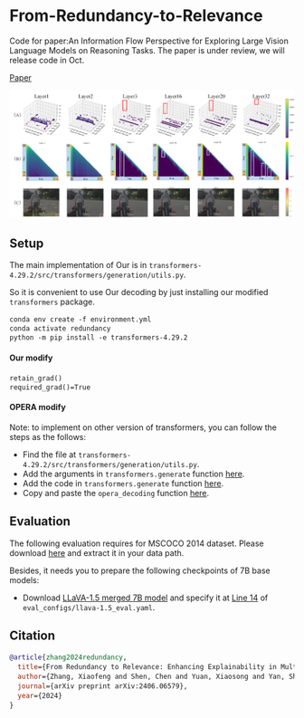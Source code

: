 # From-Redundancy-to-Relevance
Code for paper:An Information Flow Perspective for Exploring Large Vision Language Models on Reasoning Tasks.
The paper is under review, we will release code in Oct.

[Paper](https://arxiv.org/abs/2406.06579)

![image](https://github.com/zhangbaijin/Massive-activations-VLMs/blob/main/massive.png)


## Setup

The main implementation of Our is in `transformers-4.29.2/src/transformers/generation/utils.py`.

So it is convenient to use Our decoding by just installing our modified `transformers` package.
```
conda env create -f environment.yml
conda activate redundancy
python -m pip install -e transformers-4.29.2
```
#### Our modify
```
retain_grad()
required_grad()=True 
```


#### OPERA modify
 Note: to implement on other version of transformers, you can follow the steps as the follows:
- Find the file at `transformers-4.29.2/src/transformers/generation/utils.py`.
- Add the arguments in `transformers.generate` function [here](https://github.com/shikiw/OPERA/blob/aa968c7501f4d3d8362f4b3bcab855024f4da5f6/transformers-4.29.2/src/transformers/generation/utils.py#L1156-L1162).
- Add the code in `transformers.generate` function [here](https://github.com/shikiw/OPERA/blob/aa968c7501f4d3d8362f4b3bcab855024f4da5f6/transformers-4.29.2/src/transformers/generation/utils.py#L1619-L1665).
- Copy and paste the `opera_decoding` function [here](https://github.com/shikiw/OPERA/blob/aa968c7501f4d3d8362f4b3bcab855024f4da5f6/transformers-4.29.2/src/transformers/generation/utils.py#L3116-L3674).

## Evaluation

The following evaluation requires for MSCOCO 2014 dataset. Please download [here](https://cocodataset.org/#home) and extract it in your data path.

Besides, it needs you to prepare the following checkpoints of 7B base models:

- Download [LLaVA-1.5 merged 7B model](https://huggingface.co/liuhaotian/llava-v1.5-7b) and specify it at [Line 14](https://github.com/shikiw/OPERA/blob/bf18aa9c409f28b31168b0f71ebf8457ae8063d5/eval_configs/llava-1.5_eval.yaml#L14) of `eval_configs/llava-1.5_eval.yaml`.


## Citation
``````bibtex
@article{zhang2024redundancy,
  title={From Redundancy to Relevance: Enhancing Explainability in Multimodal Large Language Models},
  author={Zhang, Xiaofeng and Shen, Chen and Yuan, Xiaosong and Yan, Shaotian and Xie, Liang and Wang, Wenxiao and Gu, Chaochen and Tang, Hao and Ye, Jieping},
  journal={arXiv preprint arXiv:2406.06579},
  year={2024}
}



